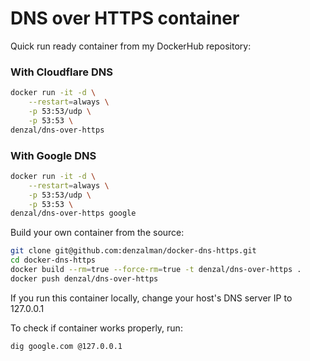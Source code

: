 # DNS over HTTPS container

Quick run ready container from my DockerHub repository:
### With Cloudflare DNS
``` bash
docker run -it -d \
    --restart=always \
    -p 53:53/udp \
    -p 53:53 \
denzal/dns-over-https
```
### With Google DNS
``` bash
docker run -it -d \
    --restart=always \
    -p 53:53/udp \
    -p 53:53 \
denzal/dns-over-https google
```
Build your own container from the source:
```bash
git clone git@github.com:denzalman/docker-dns-https.git
cd docker-dns-https
docker build --rm=true --force-rm=true -t denzal/dns-over-https .
docker push denzal/dns-over-https
```
If you run this container locally, change your host's DNS server IP to 127.0.0.1

To check if container works properly, run:
```bash
dig google.com @127.0.0.1
```
